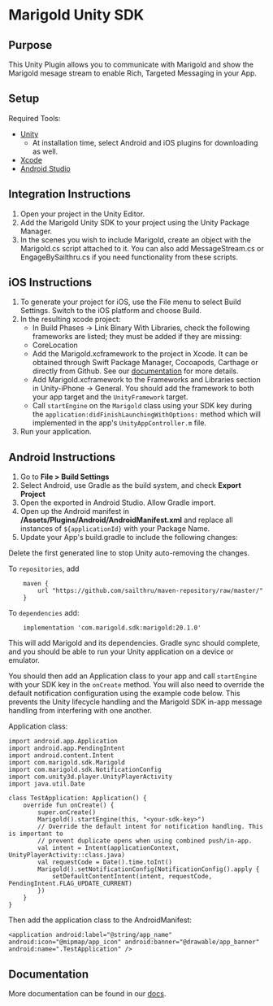 # Marigold Unity SDK

## Purpose
This Unity Plugin allows you to communicate with Marigold and show the Marigold mesage stream to enable Rich, Targeted Messaging in your App.

## Setup

Required Tools:
- [Unity](https://unity3d.com/get-unity)
	- At installation time, select Android and iOS plugins for downloading as well.
- [Xcode](https://itunes.apple.com/nz/app/xcode/id497799835?mt=12)
- [Android Studio](https://developer.android.com/studio/index.html)

## Integration Instructions

1. Open your project in the Unity Editor.
2. Add the Marigold Unity SDK to your project using the Unity Package Manager.
3. In the scenes you wish to include Marigold, create an object with the Marigold.cs script attached to it. You can also add MessageStream.cs or EngageBySailthru.cs if you need functionality from these scripts.


## iOS Instructions

1. To generate your project for iOS, use the File menu to select Build Settings. Switch to the iOS platform and choose Build.
2. In the resulting xcode project:
	* In Build Phases -> Link Binary With Libraries, check the following frameworks are listed; they must be added if they are missing:
	 * CoreLocation
	* Add the Marigold.xcframework to the project in Xcode. It can be obtained through Swift Package Manager, Cocoapods, Carthage or directly from Github. See our [documentation](https://docs.mobile.sailthru.com/docs/ios-integration) for more details.
	* Add Marigold.xcframework to the Frameworks and Libraries section in Unity-iPhone -> General. You should add the framework to both your app target and the `UnityFramework` target.
	* Call `startEngine` on the `Marigold` class using your SDK key during the `application:didFinishLaunchingWithOptions:` method which will implemented in the app's `UnityAppController.m` file.
3. Run your application. 


## Android Instructions
1. Go to **File > Build Settings**
2. Select Android, use Gradle as the build system, and check **Export Project**
3. Open the exported in Android Studio. Allow Gradle import. 
4. Open up the Android manifest in **/Assets/Plugins/Android/AndroidManifest.xml** and replace all instances of `${applicationId}` with your Package Name.
5. Update your App's build.gradle to include the following changes:

Delete the first generated line to stop Unity auto-removing the changes. 

To `repositories`, add 
```
	maven {
		url "https://github.com/sailthru/maven-repository/raw/master/"
	}
```
To `dependencies` add:
```
	implementation 'com.marigold.sdk:marigold:20.1.0'
```

This will add Marigold and its dependencies. Gradle sync should complete, and you should be able to run your Unity application on a device or emulator. 

You should then add an Application class to your app and call `startEngine` with your SDK key in the `onCreate` method.
You will also need to override the default notification configuration using the example code below. This prevents the Unity
lifecycle handling and the Marigold SDK in-app message handling from interfering with one another.

Application class:
```
import android.app.Application
import android.app.PendingIntent
import android.content.Intent
import com.marigold.sdk.Marigold
import com.marigold.sdk.NotificationConfig
import com.unity3d.player.UnityPlayerActivity
import java.util.Date

class TestApplication: Application() {
    override fun onCreate() {
        super.onCreate()
        Marigold().startEngine(this, "<your-sdk-key>")
        // Override the default intent for notification handling. This is important to
        // prevent duplicate opens when using combined push/in-app.
        val intent = Intent(applicationContext, UnityPlayerActivity::class.java)
        val requestCode = Date().time.toInt()
        Marigold().setNotificationConfig(NotificationConfig().apply {
            setDefaultContentIntent(intent, requestCode, PendingIntent.FLAG_UPDATE_CURRENT)
        })
    }
}
```

Then add the application class to the AndroidManifest:
```
<application android:label="@string/app_name" android:icon="@mipmap/app_icon" android:banner="@drawable/app_banner" android:name=".TestApplication" />
```


## Documentation

More documentation can be found in our [docs](https://docs.mobile.sailthru.com).
